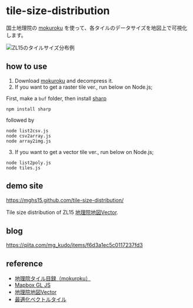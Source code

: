 # tile-size-distribution
国土地理院の [mokuroku](https://github.com/gsi-cyberjapan/mokuroku-spec) を使って、各タイルのデータサイズを地図上で可視化します。

![ZL15のタイルサイズ分布例](https://mghs15.github.io/tile-size-distribution/img/6-56-25-tile.csv.png)

## how to use 
1. Download [mokuroku](https://github.com/gsi-cyberjapan/mokuroku-spec) and decompress it.
2. If you want to get a raster tile ver., run below on Node.js;

First, make a `buf` folder, then install [sharp](https://www.npmjs.com/package/sharp?activeTab=readme)
```
npm install sharp
```
followed by
```
node list2csv.js
node csv2array.js
node array2img.js
```

3. If you want to get a vector tile ver., run below on Node.js;
```
node list2poly.js
node tiles.js
```

## demo site
https://mghs15.github.com/tile-size-distribution/

Tile size distribution of ZL15 [地理院地図Vector](https://github.com/gsi-cyberjapan/gsimaps-vector-experiment).

## blog
https://qiita.com/mg_kudo/items/f6d3a1ec5c0117237fd3

## reference 
* [地理院タイル目録（mokuroku）](https://github.com/gsi-cyberjapan/mokuroku-spec)
* [Mapbox GL JS](https://github.com/mapbox/mapbox-gl-js/) 
* [地理院地図Vector](https://github.com/gsi-cyberjapan/gsimaps-vector-experiment)
* [最適化ベクトルタイル](https://github.com/gsi-cyberjapan/optimal_bvmap)


